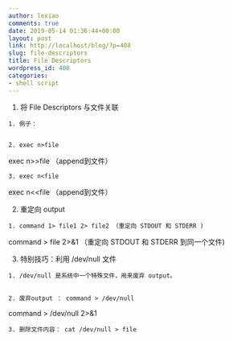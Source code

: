 ```yaml
---
author: lexiao
comments: true
date: 2019-05-14 01:36:44+00:00
layout: post
link: http://localhost/blog/?p=408
slug: file-descriptors
title: File Descriptors
wordpress_id: 408
categories:
- shell script
---
```




  1. 将 File Descriptors 与文件关联



    1. 例子：


    2. exec n>file  
exec n>>file （append到文件）


    3. exec n<file  
exec n<<file （append到文件）


  2. 重定向 output



    1. command 1> file1 2> file2 （重定向 STDOUT 和 STDERR )  
command > file 2>&1 （重定向 STDOUT 和 STDERR 到同一个文件)


  3. 特别技巧：利用 /dev/null 文件



    1. /dev/null 是系统中一个特殊文件，用来废弃 output。


    2. 废弃output ： command > /dev/null  
command > /dev/null 2>&1


    3. 删除文件内容： cat /dev/null > file
